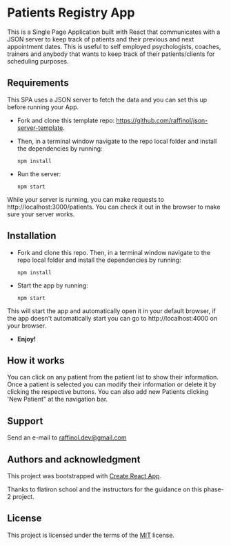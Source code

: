 # Patients Registry App

This is a Single Page Application built with React that communicates with a JSON server to keep track of patients and their previous and next appointment dates. This is useful to self employed psychologists, coaches, trainers and anybody that wants to keep track of their patients/clients for scheduling purposes.

## Requirements

This SPA uses a JSON server to fetch the data and you can set this up before running your App.

- Fork and clone this template repo: https://github.com/raffinol/json-server-template.

- Then, in a terminal window navigate to the repo local folder and install the dependencies by running:

  `npm install`

- Run the server:

  `npm start`

While your server is running, you can make requests to http://localhost:3000/patients. You can check it out in the browser to make sure your server works.

## Installation

- Fork and clone this repo. Then, in a terminal window navigate to the repo local folder and install the dependencies by running:

  `npm install`

- Start the app by running:

  `npm start`

This will start the app and automatically open it in your default browser, if the app doesn't automatically start you can go to http://localhost:4000 on your browser.

- **Enjoy!**

## How it works

You can click on any patient from the patient list to show their information. Once a patient is selected you can modify their information or delete it by clicking the respective buttons. You can also add new Patients clicking 'New Patient" at the navigation bar.

## Support

Send an e-mail to [raffinol.dev@gmail.com](mailto:raffinol.dev@gmail.com)

## Authors and acknowledgment

This project was bootstrapped with [Create React App](https://github.com/facebook/create-react-app).

Thanks to flatiron school and the instructors for the guidance on this phase-2 project.

## License

This project is licensed under the terms of the [MIT](https://choosealicense.com/licenses/mit/) license.
